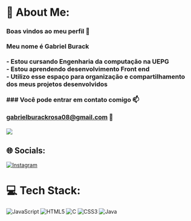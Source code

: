 # 💫 About Me:
### Boas vindos ao meu perfil 🖤<br><br>Meu nome é Gabriel Burack<br><br>- Estou cursando Engenharia da computação na UEPG<br>- Estou aprendendo desenvolvimento Front end<br>- Utilizo esse espaço para organização e compartilhamento dos meus projetos desenvolvidos<br><br>### Você pode entrar em contato comigo 📫<br><br>gabrielburackrosa08@gmail.com 📧<br><br>![](https://media.tenor.com/e4xbxobFyXsAAAAC/im-here-cristiano-ronaldo.gif)


## 🌐 Socials:
[![Instagram](https://img.shields.io/badge/Instagram-%23E4405F.svg?logo=Instagram&logoColor=white)](https://instagram.com/gabrielbr_04) 

# 💻 Tech Stack:
![JavaScript](https://img.shields.io/badge/javascript-%23323330.svg?style=for-the-badge&logo=javascript&logoColor=%23F7DF1E) ![HTML5](https://img.shields.io/badge/html5-%23E34F26.svg?style=for-the-badge&logo=html5&logoColor=white) ![C](https://img.shields.io/badge/c-%2300599C.svg?style=for-the-badge&logo=c&logoColor=white) ![CSS3](https://img.shields.io/badge/css3-%231572B6.svg?style=for-the-badge&logo=css3&logoColor=white) ![Java](https://img.shields.io/badge/java-%23ED8B00.svg?style=for-the-badge&logo=java&logoColor=white)

